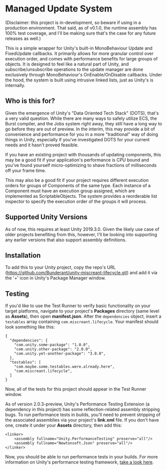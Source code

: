 # Managed Update System

(Disclaimer: this project is in-development, so beware if using in a production environment. That said, as of v0.1.0, the runtime assembly has 100% test coverage, and I'll be making sure that's the case for any future releases as well.)

This is a simple wrapper for Unity's built-in MonoBehaviour Update and FixedUpdate callbacks. It primarily allows for more granular control over execution order, and comes with performance benefits for large groups of objects. It is designed to feel like a natural part of Unity, and subscribe/unsubscribe operations to the update manager are done exclusively through MonoBehaviour's OnEnable/OnDisable callbacks. Under the hood, the system is built using intrusive linked lists, just as Unity's is internally. 

## Who is this for?

Given the emergence of Unity's "Data Oriented Tech Stack" (DOTS), that's a very valid question. While there are many ways to safely utilize ECS, the Burst compiler, and the Jobs system right away, they still have a long way to go before they are out of preview. In the interim, this may provide a bit of convenience and performance for you in a more "traditional" way of doing things in Unity, especially if you've investigated DOTS for your current needs and it hasn't proved feasible. 

If you have an existing project with thousands of updating components, this may be a good fit if your application's performance is CPU bound and you've found yourself micro-optimizing to shave fractions of milliseconds off your frame time. 

This may also be a good fit if your project requires different execution orders for groups of Components of the same type. Each instance of a Component must have an execution group assigned, which are implemented as ScriptableObjects. The system provides a reorderable list inspector to specify the execution order of the groups it will process.  

## Supported Unity Versions

As of now, this requires at least Unity 2019.3.0. Given the likely use case of older projects benefiting from this, however, I'll be looking into supporting any earlier versions that also support assembly definitions. 

## Installation

To add this to your Unity project, copy the repo's URL (https://github.com/Bunderant/unity-miscreant-lifecycle.git) and add it via the '+' icon in Unity's Package Manager window. 

## Testing

If you'd like to use the Test Runner to verify basic functionality on your target platforms, navigate to your project's **Packages** directory (same level as **Assets**), then open **manifest.json**. After the `dependencies` object, insert a `testables` array containing `com.miscreant.lifecycle`. Your manifest should look something like this:

```
{
  "dependencies": {
    "com.unity.some-package": "1.0.0",
    "com.unity.other-package": "2.0.0",
    "com.unity.yet-another-package": "3.0.0",
  },
  "testables": [
    "com.maybe.some.testables.were.already.here",
    "com.miscreant.lifecycle",
  ]
}
```

Now, all of the tests for this project should appear in the Test Runner window.

As of version 2.0.3-preview, Unity's Performance Testing Extension (a dependency in this project) has some reflection-related assembly stripping bugs. To run performance tests in builds, you'll need to prevent stripping of the associated assemblies via your project's **link.xml** file. If you don't have one, create it under your **Assets** directory, then add this: 

```
<linker>
	<assembly fullname="Unity.PerformanceTesting" preserve="all"/>
	<assembly fullname="Newtonsoft.Json" preserve="all"/>
</linker>
```

Now, you should be able to run performance tests in your builds. For more information on Unity's performance testing framework, [take a look here](https://docs.unity3d.com/Packages/com.unity.test-framework.performance@2.0/manual/index.html "Official Unity Docs").